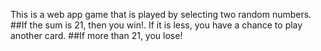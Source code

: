 This is a web app game that is played by selecting two random numbers. ##If the sum is 21, then you win!. If it is less, you have a  chance to play another card. ##If more than 21, you lose! 
